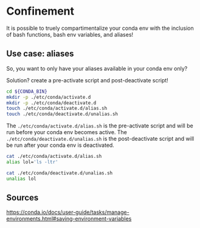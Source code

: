 # Confinement

It is possible to truely compartimentalize your conda env with the inclusion of bash functions, bash env variables, and aliases!

## Use case: aliases

So, you want to only have your aliases available in your conda env only?

Solution? create a pre-activate script and post-deactivate script!

```bash
cd ${CONDA_BIN}
mkdir -p ./etc/conda/activate.d
mkdir -p ./etc/conda/deactivate.d
touch ./etc/conda/activate.d/alias.sh
touch ./etc/conda/deactivate.d/unalias.sh
```

The `./etc/conda/activate.d/alias.sh` is the pre-activate script and will be run before your conda env becomes active.
The `./etc/conda/deactivate.d/unalias.sh` is the post-deactivate script and will be run after your conda env is deactivated.

```bash
cat ./etc/conda/activate.d/alias.sh
alias lol='ls -ltr'
```

```bash
cat ./etc/conda/deactivate.d/unalias.sh
unalias lol
```

## Sources
https://conda.io/docs/user-guide/tasks/manage-environments.html#saving-environment-variables
